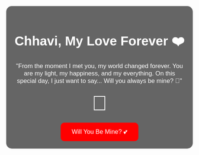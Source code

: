 <!DOCTYPE html>
<html lang="en">
<head>
    <meta charset="UTF-8">
    <meta name="viewport" content="width=device-width, initial-scale=1.0">
    <title>For Chhavi ❤️</title>
    <style>
        body {
            text-align: center;
            background: url('https://i.postimg.cc/1XDvDtYs/IMG-0962.jpg') no-repeat center center/cover;
            color: white;
            font-family: 'Arial', sans-serif;
            display: flex;
            justify-content: center;
            align-items: center;
            height: 100vh;
            flex-direction: column;
            transition: background 1s ease-in-out;
        }
        .container {
            background: rgba(0, 0, 0, 0.6);
            padding: 20px;
            border-radius: 15px;
            max-width: 600px;
        }
        h1 {
            font-size: 2.5em;
        }
        p {
            font-size: 1.2em;
            margin-top: 15px;
        }
        .ring {
            font-size: 4em;
            animation: ring-animation 2s infinite alternate;
        }
        @keyframes ring-animation {
            0% { transform: scale(1); }
            100% { transform: scale(1.2); }
        }
        .button {
            background: red;
            color: white;
            padding: 15px 30px;
            border: none;
            border-radius: 10px;
            font-size: 1.2em;
            cursor: pointer;
            margin-top: 20px;
            transition: 0.3s;
        }
        .button:hover {
            background: pink;
        }
    </style>
</head>
<body>
    <div class="container">
        <h1>Chhavi, My Love Forever ❤️</h1>
        <p>"From the moment I met you, my world changed forever. You are my light, my happiness, and my everything. On this special day, I just want to say... Will you always be mine? 💖"</p>
        <div class="ring">💍</div>
        <button class="button" onclick="showLove()">Will You Be Mine? 💕</button>
        <p id="message" style="display:none; font-size: 1.5em; margin-top: 20px;">I Love You Forever, Chhavi! ❤️</p>
    </div>
    <audio id="background-music" loop>
        <source src="https://files.catbox.moe/78gyj8.mp3" type="audio/mpeg">
    </audio>
    <script>
        function showLove() {
            document.getElementById('message').style.display = 'block';
        }

        // Slideshow effect for background images
        let images = [
            'https://i.postimg.cc/1XDvDtYs/IMG-0962.jpg',
            'https://i.postimg.cc/1tkWg6Bv/IMG-1254.jpg',
            'https://i.postimg.cc/C1BPLJGZ/IMG-2685.jpg',
            'https://i.postimg.cc/Bvw70RK9/IMG-2689.jpg',
            'https://i.postimg.cc/05SWTW5F/IMG-2690.jpg',
            'https://i.postimg.cc/7Yysw3f6/IMG-2691.jpg',
            'https://i.postimg.cc/wTcWv1mk/IMG-2692.jpg'
        ];

        let index = 0;
        function changeBackground() {
            document.body.style.backgroundImage = `url('${images[index]}')`;
            index = (index + 1) % images.length;
        }
        setInterval(changeBackground, 5000); // Change every 5 seconds

        // Ensure music plays on user interaction
        document.addEventListener('DOMContentLoaded', function () {
            let audio = document.getElementById('background-music');
            audio.play().catch(() => {
                document.body.addEventListener('click', function () {
                    audio.play();
                }, { once: true });
            });
        });
    </script>
</body>
</html>
